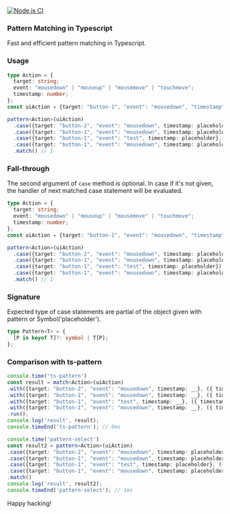 [![Node.js CI](https://github.com/fatih-erikli/pattern-select/actions/workflows/node.js.yml/badge.svg)](https://github.com/fatih-erikli/pattern-select/actions/workflows/node.js.yml)

### Pattern Matching in Typescript

Fast and efficient pattern matching in Typescript.

### Usage

```typescript
type Action = {
  target: string;
  event: "mousedown" | "mouseup" | "mousemove" | "touchmove";
  timestamp: number;
};
const uiAction = {target: "button-1", "event": "mousedown", "timestamp": 1} as Action;

pattern<Action>(uiAction)
  .case({target: "button-2", "event": "mousedown", timestamp: placeholder}, ({ timestamp }: any) => timestamp)
  .case({target: "button-1", "event": "mousedown", timestamp: placeholder}, ({ timestamp }: any) => timestamp)
  .case({target: "button-1", "event": "test", timestamp: placeholder}, ({ timestamp }: any) => timestamp)
  .case({target: "button-1", "event": "mousedown", timestamp: placeholder}, ({ timestamp }: any) => timestamp)
  .match() // 1
```

### Fall-through

The second argument of `case` method is optional. In case if it's not given, the handler of next matched case statement will be evaluated.

```typescript
type Action = {
  target: string;
  event: "mousedown" | "mouseup" | "mousemove" | "touchmove";
  timestamp: number;
};
const uiAction = {target: "button-1", "event": "mousedown", "timestamp": 1} as Action;

pattern<Action>(uiAction)
  .case({target: "button-2", "event": "mousedown", timestamp: placeholder})
  .case({target: "button-1", "event": "mousedown", timestamp: placeholder})
  .case({target: "button-1", "event": "test", timestamp: placeholder})
  .case({target: "button-1", "event": "mousedown", timestamp: placeholder}, ({ timestamp }: any) => timestamp)
  .match() // 1
```

### Signature

Expected type of case statements are partial of the object given with pattern or Symbol('placeholder').

```typescript
type Pattern<T> = {
  [P in keyof T]?: symbol | T[P];
};
```

### Comparison with ts-pattern
```typescript
console.time('ts-pattern')
const result = match<Action>(uiAction)
.with({target: "button-2", "event": "mousedown", timestamp: __}, ({ timestamp }) => timestamp)
.with({target: "button-1", "event": "mousedown", timestamp: __}, ({ timestamp }) => timestamp)
.with({target: "button-1", "event": "test", timestamp: __}, ({ timestamp }) => timestamp)
.with({target: "button-1", "event": "mousedown", timestamp: __}, ({ timestamp }) => timestamp)
.run();
console.log('result', result);
console.timeEnd('ts-pattern'); // 6ms

console.time('pattern-select')
const result2 = pattern<Action>(uiAction)
.case({target: "button-2", "event": "mousedown", timestamp: placeholder}, ({ timestamp }: any) => timestamp)
.case({target: "button-1", "event": "mousedown", timestamp: placeholder}, ({ timestamp }: any) => timestamp)
.case({target: "button-1", "event": "test", timestamp: placeholder}, ({ timestamp }: any) => timestamp)
.case({target: "button-1", "event": "mousedown", timestamp: placeholder}, ({ timestamp }: any) => timestamp)
.match()
console.log('result', result2);
console.timeEnd('pattern-select'); // 1ms
```

Happy hacking!

